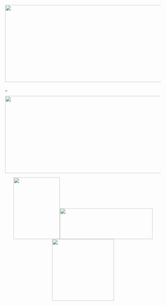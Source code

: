 
<p align="center">
  <img width="850" height="250" src="https://files.catbox.moe/tn0ehs.png">
</p>

_

<p align="center">
  <img width="850" height="250" src="https://files.catbox.moe/hnoxp9.png">
</p>

<p align="center">
<img width="150" height="200" src="https://files.catbox.moe/01vdyr.png"><img width="300" height="100" src="https://watermelon.crd.co/assets/images/gallery18/6fb688b0.gif?v=6332de85"><img width="200" height="200" src="https://files.catbox.moe/yfwdui.png"> 
</p>
